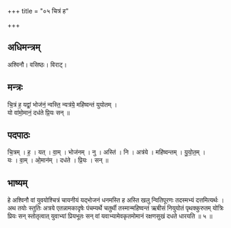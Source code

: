 +++
title = "०५ चित्रं ह"

+++
## अधिमन्त्रम्
अश्विनौ। वसिष्ठः। विराट्।

## मन्त्रः
चि॒त्रं ह॒ यद्वां॒ भोज॑नं॒ न्वस्ति॒ न्यत्र॑ये॒ महि॑ष्वन्तं युयोतम् ।  
यो वा॑मो॒मानं॒ दध॑ते प्रि॒यः सन् ॥

## पदपाठः
चि॒त्रम् । ह॒ । यत् । वा॒म् । भोज॑नम् । नु । अस्ति॑ । नि । अत्र॑ये । महि॑ष्वन्तम् । यु॒यो॒त॒म् ।  
यः । वा॒म् । ओ॒मान॑म् । दध॑ते । प्रि॒यः । सन् ॥

## भाष्यम्
हे अश्विनौ वां युवयोश्चित्रं चायनीयं यद्भोजनं धनमस्ति ह अस्ति खलु न्वितिपूरणः तदस्मभ्यं दत्तमित्यर्थः । अथ तयोः स्तुतिः अत्रये एतन्नामकादृषेः पंचम्यर्थे चतुर्थी तस्मान्महिष्वन्तं ऋबीसं नियुयोतं पृथक्कुरुतम् योत्रिः प्रियः सन् स्तोतृत्वात् युवाभ्यां प्रियभूतः सन् वां यवाभ्यामेवकृतमोमानं रक्षणसुखं दधते धारयति ॥ ५ ॥